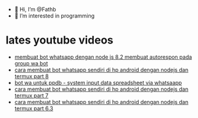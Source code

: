 - 👋 Hi, I’m @Fathb
- 👀 I’m interested in programming

# lates youtube videos
<!-- YOUTUBE:START -->
- [membuat bot whatsapp dengan node js 8.2 membuat autorespon pada group wa bot](https://www.youtube.com/watch?v=ss4sPn2yGQg)
- [cara membuat bot whatsapp sendiri di hp android dengan nodejs dan termux part 8](https://www.youtube.com/watch?v=a-x3AsgWi6E)
- [bot wa untuk ppdb - system input data spreadsheet via whatsaapp](https://www.youtube.com/watch?v=nylozKlD5xg)
- [cara membuat bot whatsapp sendiri di hp android dengan nodejs dan termux part 7](https://www.youtube.com/watch?v=uAYTT7nPjkw)
- [cara membuat bot whatsapp sendiri di hp android dengan nodejs dan termux part 6.3](https://www.youtube.com/watch?v=zhodiD3BbDI)
<!-- YOUTUBE:END -->

<!---
Fathb/Fathb is a ✨ special ✨ repository because its `README.md` (this file) appears on your GitHub profile.
You can click the Preview link to take a look at your changes.
--->

